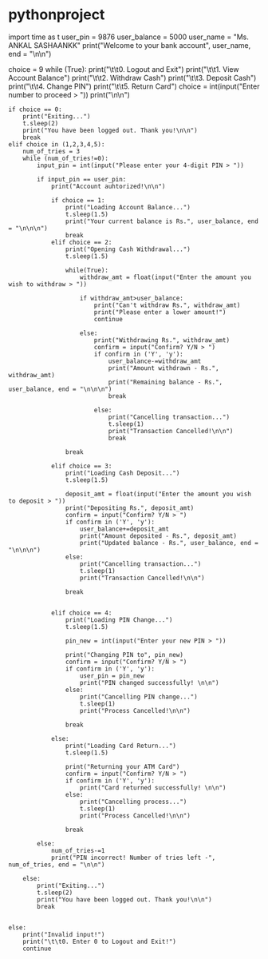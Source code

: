 # pythonproject
import time as t
user_pin = 9876
user_balance = 5000
user_name = "Ms. ANKAL SASHAANKK"
print("Welcome to your bank account", user_name, end = "\n\n")

choice = 9
while (True):
    print("\t\t0. Logout and Exit")
    print("\t\t1. View Account Balance")
    print("\t\t2. Withdraw Cash")
    print("\t\t3. Deposit Cash")
    print("\t\t4. Change PIN")
    print("\t\t5. Return Card")
    choice = int(input("Enter number to proceed > "))
    print("\n\n")


    if choice == 0:
        print("Exiting...")
        t.sleep(2)
        print("You have been logged out. Thank you!\n\n")
        break
    elif choice in (1,2,3,4,5):
        num_of_tries = 3
        while (num_of_tries!=0):
            input_pin = int(input("Please enter your 4-digit PIN > "))

            if input_pin == user_pin:
                print("Account auhtorized!\n\n")

                if choice == 1:
                    print("Loading Account Balance...")
                    t.sleep(1.5)
                    print("Your current balance is Rs.", user_balance, end = "\n\n\n")
                    break
                elif choice == 2:
                    print("Opening Cash Withdrawal...")
                    t.sleep(1.5)

                    while(True):
                        withdraw_amt = float(input("Enter the amount you wish to withdraw > "))

                        if withdraw_amt>user_balance:
                            print("Can't withdraw Rs.", withdraw_amt)
                            print("Please enter a lower amount!")
                            continue

                        else:
                            print("Withdrawing Rs.", withdraw_amt)
                            confirm = input("Confirm? Y/N > ")
                            if confirm in ('Y', 'y'):
                                user_balance-=withdraw_amt
                                print("Amount withdrawn - Rs.", withdraw_amt)
                                print("Remaining balance - Rs.", user_balance, end = "\n\n\n")
                                break

                            else:
                                print("Cancelling transaction...")
                                t.sleep(1)
                                print("Transaction Cancelled!\n\n")
                                break

                    break

                elif choice == 3:
                    print("Loading Cash Deposit...")
                    t.sleep(1.5)

                    deposit_amt = float(input("Enter the amount you wish to deposit > "))
                    print("Depositing Rs.", deposit_amt)
                    confirm = input("Confirm? Y/N > ")
                    if confirm in ('Y', 'y'):
                        user_balance+=deposit_amt
                        print("Amount deposited - Rs.", deposit_amt)
                        print("Updated balance - Rs.", user_balance, end = "\n\n\n")
                    else:
                        print("Cancelling transaction...")
                        t.sleep(1)
                        print("Transaction Cancelled!\n\n")

                    break


                elif choice == 4:
                    print("Loading PIN Change...")
                    t.sleep(1.5)

                    pin_new = int(input("Enter your new PIN > "))

                    print("Changing PIN to", pin_new)
                    confirm = input("Confirm? Y/N > ")
                    if confirm in ('Y', 'y'):
                        user_pin = pin_new
                        print("PIN changed successfully! \n\n")
                    else:
                        print("Cancelling PIN change...")
                        t.sleep(1)
                        print("Process Cancelled!\n\n")

                    break

                else:
                    print("Loading Card Return...")
                    t.sleep(1.5)

                    print("Returning your ATM Card")
                    confirm = input("Confirm? Y/N > ")
                    if confirm in ('Y', 'y'):
                        print("Card returned successfully! \n\n")
                    else:
                        print("Cancelling process...")
                        t.sleep(1)
                        print("Process Cancelled!\n\n")

                    break

            else:
                num_of_tries-=1
                print("PIN incorrect! Number of tries left -", num_of_tries, end = "\n\n")

        else:
            print("Exiting...")
            t.sleep(2)
            print("You have been logged out. Thank you!\n\n")
            break


    else:
        print("Invalid input!")
        print("\t\t0. Enter 0 to Logout and Exit!")
        continue
